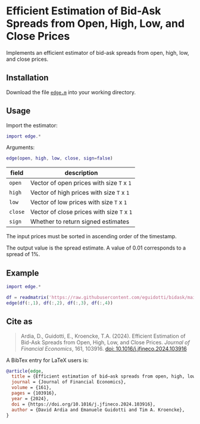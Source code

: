 # Efficient Estimation of Bid-Ask Spreads from Open, High, Low, and Close Prices

Implements an efficient estimator of bid-ask spreads from open, high, low, and close prices.

## Installation

Download the file [`edge.m`](https://github.com/eguidotti/bidask/tree/main/matlab/edge.m) into your working directory.

## Usage

Import the estimator:

```matlab
import edge.*
```

Arguments:

```matlab
edge(open, high, low, close, sign=false)
```

| field   | description                                |
| ------- | ------------------------------------------ |
| `open`  | Vector of open prices with size `T` x `1`  |
| `high`  | Vector of high prices with size `T` x `1`  |
| `low`   | Vector of low prices with size `T` x `1`   |
| `close` | Vector of close prices with size `T` x `1` |
| `sign`  | Whether to return signed estimates         |

The input prices must be sorted in ascending order of the timestamp. 

The output value is the spread estimate. A value of 0.01 corresponds to a spread of 1%.

## Example

```matlab
import edge.*

df = readmatrix('https://raw.githubusercontent.com/eguidotti/bidask/main/pseudocode/ohlc-miss.csv');
edge(df(:,1), df(:,2), df(:,3), df(:,4))
```

## Cite as

> Ardia, D., Guidotti, E., Kroencke, T.A. (2024). Efficient Estimation of Bid-Ask Spreads from Open, High, Low, and Close Prices. *Journal of Financial Economics*, 161, 103916. [doi: 10.1016/j.jfineco.2024.103916](https://doi.org/10.1016/j.jfineco.2024.103916)

A BibTex  entry for LaTeX users is:

```bibtex
@article{edge,
  title = {Efficient estimation of bid–ask spreads from open, high, low, and close prices},
  journal = {Journal of Financial Economics},
  volume = {161},
  pages = {103916},
  year = {2024},
  doi = {https://doi.org/10.1016/j.jfineco.2024.103916},
  author = {David Ardia and Emanuele Guidotti and Tim A. Kroencke},
}
```

